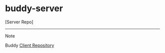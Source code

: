 # buddy-server
[Server Repo]

---

> [!note]
> Buddy [Client Repository](https://github.com/cbnu-buddy/buddyClient)
